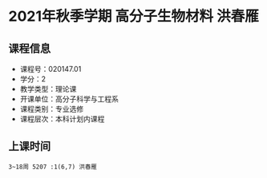 # 2021年秋季学期 高分子生物材料 洪春雁






## 课程信息

- 课程号：020147.01
- 学分：2
- 教学类型：理论课
- 开课单位：高分子科学与工程系
- 课程类别：专业选修
- 课程层次：本科计划内课程

## 上课时间

```
3~18周 5207 :1(6,7) 洪春雁
```

